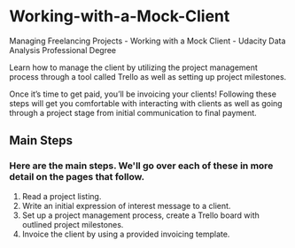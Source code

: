 # Working-with-a-Mock-Client
Managing Freelancing Projects - Working with a Mock Client - Udacity Data Analysis Professional Degree

Learn how to manage the client by utilizing the project management process through a tool called Trello as well as setting up project milestones.

Once it’s time to get paid, you’ll be invoicing your clients! Following these steps will get you comfortable with interacting with clients as well as going through a project stage from initial communication to final payment.

## Main Steps
### Here are the main steps. We'll go over each of these in more detail on the pages that follow.


1. Read a project listing.
2. Write an initial expression of interest message to a client.
3. Set up a project management process, create a Trello board with outlined project milestones.
4. Invoice the client by using a provided invoicing template.
